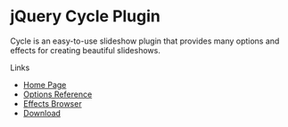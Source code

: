 jQuery Cycle Plugin
===================

Cycle is an  easy-to-use slideshow plugin that provides many options and effects for creating beautiful slideshows.

Links

* [Home Page](http://jquery.malsup.com/cycle/)
* [Options Reference](http://jquery.malsup.com/cycle/options.html)
* [Effects Browser](http://jquery.malsup.com/cycle/browser.html)
* [Download](http://jquery.malsup.com/cycle/download.html)
 